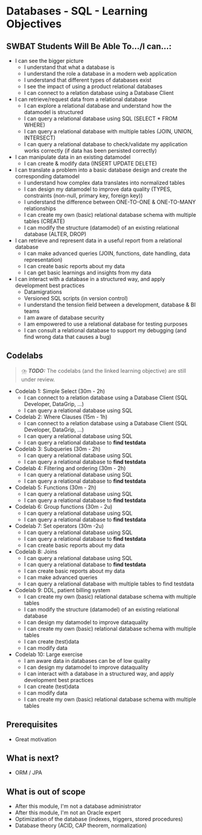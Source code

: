  # Databases - SQL -  Learning Objectives
 ## SWBAT Students Will Be Able To.../I can...:

- I can see the bigger picture
  - I understand that what a database is
  - I understand the role a database in a modern web application
  - I understand that different types of databases exist
  - I see the impact of using a product relational databases
  - I can connect to a relation database using a Database Client
- I can retrieve/request data from a relational database
  - I can explore a relational database and understand how the datamodel is structured
  - I can query a relational database using SQL (SELECT * FROM WHERE)
  - I can query a relational database with multiple tables (JOIN, UNION, INTERSECT)
  - I can query a relational database to check/validate my application works correctly (if data has been persisted correctly)
- I can manipulate data in an existing datamodel
  - I can create & modify data (INSERT UPDATE DELETE)
- I can translate a problem into a basic database design and create the corresponding datamodel
  - I understand how complex data translates into normalized tables
  - I can design my datamodel to improve data quality (TYPES, constraints (non-null, primary key, foreign key))
  - I understand the difference between ONE-TO-ONE & ONE-TO-MANY relationships
  - I can create my own (basic) relational database schema with multiple tables (CREATE)
  - I can modify the structure (datamodel) of an existing relational database (ALTER, DROP)
- I can retrieve and represent data in a useful report from a relational database
  - I can make advanced queries (JOIN, functions, date handling, data representation)
  - I can create basic reports about my data
  - I can get basic learnings and insights from my data
- I can interact with a database in a structured way, and apply development best practices
  - Datamigrations
  - Versioned SQL scripts (in version control)
  - I understand the tension field between a development, database & BI teams
  - I am aware of database security
  - I am empowered to use a relational database for testing purposes
  - I can consult a relational database to support my debugging (and find wrong data that causes a bug)

## Codelabs
> ⛈️ **_TODO:_** The codelabs (and the linked learning objective) are still under review. 
- Codelab 1: Simple Select (30m - 2h)
  - I can connect to a relation database using a Database Client (SQL Developer, DataGrip, ...)
  - I can query a relational database using SQL
- Codelab 2: Where Clauses (15m - 1h)
  - I can connect to a relation database using a Database Client (SQL Developer, DataGrip, ...)
  - I can query a relational database using SQL
  - I can query a relational database to **find testdata**
- Codelab 3: Subqueries (30m - 2h)
  - I can query a relational database using SQL
  - I can query a relational database to **find testdata**
- Codelab 4: Filtering and ordering (30m - 2h)
  - I can query a relational database using SQL
  - I can query a relational database to **find testdata**
- Codelab 5: Functions (30m - 2h)
  - I can query a relational database using SQL
  - I can query a relational database to **find testdata**
- Codelab 6: Group functions (30m - 2u)
  - I can query a relational database using SQL
  - I can query a relational database to **find testdata**
- Codelab 7: Set operators (30m -2u)
  - I can query a relational database using SQL
  - I can query a relational database to **find testdata**
  - I can create basic reports about my data
- Codelab 8: Joins
  - I can query a relational database using SQL
  - I can query a relational database to **find testdata**
  - I can create basic reports about my data
  - I can make advanced queries
  - I can query a relational database with multiple tables to find testdata
- Codelab 9: DDL, patient billing system
  - I can create my own (basic) relational database schema with multiple tables
  - I can modify the structure (datamodel) of an existing relational database
  - I can design my datamodel to improve dataquality
  - I can create my own (basic) relational database schema with multiple tables
  - I can create (test)data
  - I can modify data
- Codelab 10: Large exercise
  - I am aware data in databases can be of low quality
  - I can design my datamodel to improve dataquality
  - I can interact with a database in a structured way, and apply development best practices
  - I can create (test)data
  - I can modify data
  - I can create my own (basic) relational database schema with multiple tables

## Prerequisites
- Great motivation

## What is next?
- ORM / JPA

## What is out of scope
- After this module, I'm not a database administrator
- After this module, I'm not an Oracle expert
- Optimization of the database (indexes, triggers, stored procedures)
- Database theory (ACID, CAP theorem, normalization)